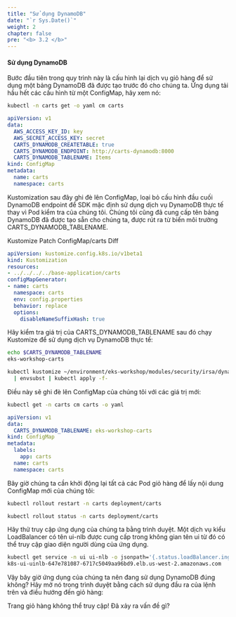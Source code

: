 ```yaml
---
title: "Sử dụng DynamoDB"
date: "`r Sys.Date()`"
weight: 2
chapter: false
pre: "<b> 3.2 </b>"
---
```



#### Sử dụng DynamoDB


Bước đầu tiên trong quy trình này là cấu hình lại dịch vụ giỏ hàng để sử dụng một bảng DynamoDB đã được tạo trước đó cho chúng ta. Ứng dụng tải hầu hết các cấu hình từ một ConfigMap, hãy xem nó:

```bash
kubectl -n carts get -o yaml cm carts
```

```yaml
apiVersion: v1
data:
  AWS_ACCESS_KEY_ID: key
  AWS_SECRET_ACCESS_KEY: secret
  CARTS_DYNAMODB_CREATETABLE: true
  CARTS_DYNAMODB_ENDPOINT: http://carts-dynamodb:8000
  CARTS_DYNAMODB_TABLENAME: Items
kind: ConfigMap
metadata:
  name: carts
  namespace: carts
```

Kustomization sau đây ghi đè lên ConfigMap, loại bỏ cấu hình đầu cuối DynamoDB endpoint để SDK mặc định sử dụng dịch vụ DynamoDB thực tế thay vì Pod kiểm tra của chúng tôi. Chúng tôi cũng đã cung cấp tên bảng DynamoDB đã được tạo sẵn cho chúng ta, được rút ra từ biến môi trường CARTS_DYNAMODB_TABLENAME.

Kustomize Patch
ConfigMap/carts
Diff
```yaml
apiVersion: kustomize.config.k8s.io/v1beta1
kind: Kustomization
resources:
- ../../../../base-application/carts
configMapGenerator:
- name: carts
  namespace: carts
  env: config.properties
  behavior: replace
  options:
    disableNameSuffixHash: true
```

Hãy kiểm tra giá trị của CARTS_DYNAMODB_TABLENAME sau đó chạy Kustomize để sử dụng dịch vụ DynamoDB thực tế:

```bash
echo $CARTS_DYNAMODB_TABLENAME
eks-workshop-carts

kubectl kustomize ~/environment/eks-workshop/modules/security/irsa/dynamo \
  | envsubst | kubectl apply -f-
```

Điều này sẽ ghi đè lên ConfigMap của chúng tôi với các giá trị mới:

```bash
kubectl get -n carts cm carts -o yaml
```

```yaml
apiVersion: v1
data:
  CARTS_DYNAMODB_TABLENAME: eks-workshop-carts
kind: ConfigMap
metadata:
  labels:
    app: carts
  name: carts
  namespace: carts
```

Bây giờ chúng ta cần khởi động lại tất cả các Pod giỏ hàng để lấy nội dung ConfigMap mới của chúng tôi:

```bash
kubectl rollout restart -n carts deployment/carts
```

```bash
kubectl rollout status -n carts deployment/carts
```

Hãy thử truy cập ứng dụng của chúng ta bằng trình duyệt. Một dịch vụ kiểu LoadBalancer có tên ui-nlb được cung cấp trong không gian tên ui từ đó có thể truy cập giao diện người dùng của ứng dụng.

```bash
kubectl get service -n ui ui-nlb -o jsonpath='{.status.loadBalancer.ingress[*].hostname}{"\n"}'
k8s-ui-uinlb-647e781087-6717c5049aa96bd9.elb.us-west-2.amazonaws.com
```

Vậy bây giờ ứng dụng của chúng ta nên đang sử dụng DynamoDB đúng không? Hãy mở nó trong trình duyệt bằng cách sử dụng đầu ra của lệnh trên và điều hướng đến giỏ hàng:

Trang giỏ hàng không thể truy cập! Đã xảy ra vấn đề gì?